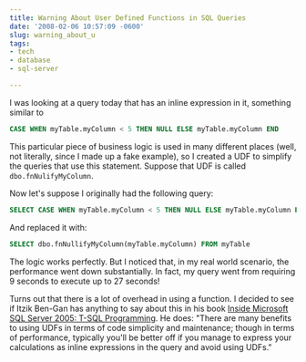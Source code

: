 ```yaml
---
title: Warning About User Defined Functions in SQL Queries
date: '2008-02-06 10:57:09 -0600'
slug: warning_about_u
tags:
- tech
- database
- sql-server

---
```


I was looking at a query today that has an inline expression in it, something similar to

```sql
CASE WHEN myTable.myColumn < 5 THEN NULL ELSE myTable.myColumn END
```

This particular piece of business logic is used in many different places (well,
not literally, since I made up a fake example), so I created a UDF to simplify
the queries that use this statement. Suppose that UDF is called
`dbo.fnNulifyMyColumn`.

<!-- truncate -->

Now let's suppose I originally had the following query:

```sql
SELECT CASE WHEN myTable.myColumn < 5 THEN NULL ELSE myTable.myColumn END FROM myTable
```

And replaced it with:

```sql
SELECT dbo.fnNullifyMyColumn(myTable.myColumn) FROM myTable
```

The logic works perfectly. But I noticed that, in my real world scenario, the
performance went down substantially. In fact, my query went from requiring 9
seconds to execute up to 27 seconds!

Turns out that there is a lot of overhead in using a function. I decided to see
if Itzik Ben-Gan has anything to say about this in his book [Inside Microsoft
SQL Server 2005: T-SQL
Programming](https://archive.org/details/insidemicrosofts2005beng). He does:
"There are many benefits to using UDFs in terms of code simplicity and
maintenance; though in terms of performance, typically you'll be better off if
you manage to express your calculations as inline expressions in the query and
avoid using UDFs."
